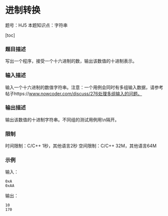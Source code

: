 # 进制转换

题号：HJ5
本题知识点：字符串

[toc]

### 题目描述

写出一个程序，接受一个十六进制的数，输出该数值的十进制表示。

### 输入描述

输入一个十六进制的数值字符串。注意：一个用例会同时有多组输入数据，请参考帖子https://www.nowcoder.com/discuss/276处理多组输入的问题。

### 输出描述

输出该数值的十进制字符串。不同组的测试用例用\n隔开。

### 限制
时间限制：C/C++ 1秒，其他语言2秒 
空间限制：C/C++ 32M，其他语言64M

### 示例

输入：
```
0xA
0xAA
```

输出：
```
10
170
```